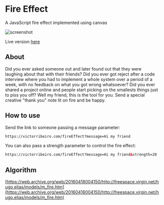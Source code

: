 # Fire Effect

A JavaScript fire effect implemented using canvas

![screenshot](screenshot.png)

Live version [here](https://victorribeiro.com/fireEffect)

## About

Did you ever asked someone out and later found out that they were laughing about that with their friends? Did you ever got reject after a code interview where you had to implement a whole system over a period of a week, with no feedback on what you got wrong whatsoever? Did you ever shared a project online and people start picking on the smallests things just to piss you off? Well my friend, this is the tool for you. Send a special creative "thank you" note lit on fire and be happy. 

## How to use

Send the link to someone passing a message parameter:

```html
https://victorribeiro.com/fireEffect?message=Hi my friend
```

You can also pass a strength parameter to control the fire effect:
```html
https://victorribeiro.com/fireEffect?message=Hi my friend&strength=20
```

## Algorithm

[https://web.archive.org/web/20160418004150/http://freespace.virgin.net/hugo.elias/models/m_fire.htm](https://web.archive.org/web/20160418004150/http://freespace.virgin.net/hugo.elias/models/m_fire.htm)

